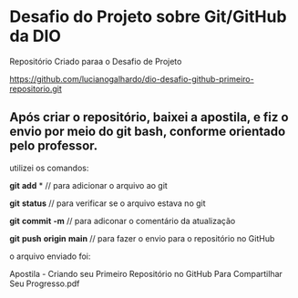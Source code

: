 # Desafio do Projeto sobre Git/GitHub da DIO
Repositório Criado paraa o Desafio de Projeto

https://github.com/lucianogalhardo/dio-desafio-github-primeiro-repositorio.git 

## Após criar o repositório, baixei a apostila, e fiz o envio por meio do git bash, conforme orientado pelo professor.

utilizei os comandos:

**git** **add** * // para adicionar o arquivo ao git

**git** **status** // para verificar se o arquivo estava no git

**git** **commit** **-m** // para adiconar o comentário da atualização

**git** **push** **origin** **main** // para fazer o envio para o repositório no GitHub


o arquivo enviado foi:

Apostila - Criando seu Primeiro Repositório no GitHub Para Compartilhar Seu Progresso.pdf
